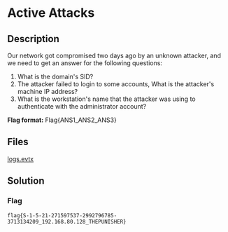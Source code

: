 # Active Attacks

## Description

Our network got compromised two days ago by an unknown attacker, and we need to get an answer for the following questions:

1. What is the domain's SID?
2. The attacker failed to login to some accounts, What is the attacker's machine IP address?
3. What is the workstation's name that the attacker was using to authenticate with the administrator account?

**Flag format:** Flag{ANS1_ANS2_ANS3}

## Files

[logs.evtx](./logs.evtx)

## Solution

### Flag

```text
flag{S-1-5-21-271597537-2992796785-3713134209_192.168.80.128_THEPUNISHER}
```
